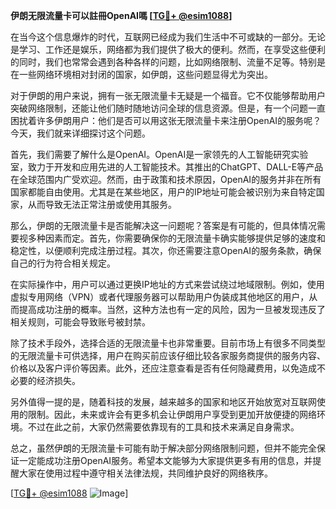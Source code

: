 **伊朗无限流量卡可以註冊OpenAI嗎 [[TG💪+ @esim1088](https://t.me/s/esim1088)]**

在当今这个信息爆炸的时代，互联网已经成为我们生活中不可或缺的一部分。无论是学习、工作还是娱乐，网络都为我们提供了极大的便利。然而，在享受这些便利的同时，我们也常常会遇到各种各样的问题，比如网络限制、流量不足等。特别是在一些网络环境相对封闭的国家，如伊朗，这些问题显得尤为突出。

对于伊朗的用户来说，拥有一张无限流量卡无疑是一个福音。它不仅能够帮助用户突破网络限制，还能让他们随时随地访问全球的信息资源。但是，有一个问题一直困扰着许多伊朗用户：他们是否可以用这张无限流量卡来注册OpenAI的服务呢？今天，我们就来详细探讨这个问题。

首先，我们需要了解什么是OpenAI。OpenAI是一家领先的人工智能研究实验室，致力于开发和应用先进的人工智能技术。其推出的ChatGPT、DALL-E等产品在全球范围内广受欢迎。然而，由于政策和技术原因，OpenAI的服务并非在所有国家都能自由使用。尤其是在某些地区，用户的IP地址可能会被识别为来自特定国家，从而导致无法正常注册或使用其服务。

那么，伊朗的无限流量卡是否能解决这一问题呢？答案是有可能的，但具体情况需要视多种因素而定。首先，你需要确保你的无限流量卡确实能够提供足够的速度和稳定性，以便顺利完成注册过程。其次，你还需要注意OpenAI的服务条款，确保自己的行为符合相关规定。

在实际操作中，用户可以通过更换IP地址的方式来尝试绕过地域限制。例如，使用虚拟专用网络（VPN）或者代理服务器可以帮助用户伪装成其他地区的用户，从而提高成功注册的概率。当然，这种方法也有一定的风险，因为一旦被发现违反了相关规则，可能会导致账号被封禁。

除了技术手段外，选择合适的无限流量卡也非常重要。目前市场上有很多不同类型的无限流量卡可供选择，用户在购买前应该仔细比较各家服务商提供的服务内容、价格以及客户评价等因素。此外，还应注意查看是否有任何隐藏费用，以免造成不必要的经济损失。

另外值得一提的是，随着科技的发展，越来越多的国家和地区开始放宽对互联网使用的限制。因此，未来或许会有更多机会让伊朗用户享受到更加开放便捷的网络环境。不过在此之前，大家仍然需要依靠现有的工具和技术来满足自身需求。

总之，虽然伊朗的无限流量卡可能有助于解决部分网络限制问题，但并不能完全保证一定能成功注册OpenAI服务。希望本文能够为大家提供更多有用的信息，并提醒大家在使用过程中遵守相关法律法规，共同维护良好的网络秩序。

[[TG💪+ @esim1088](https://t.me/s/esim1088) ![Image](https://i.postimg.cc/4NQfJmqS/Snipaste-2025-05-13-00-14-12.png)]